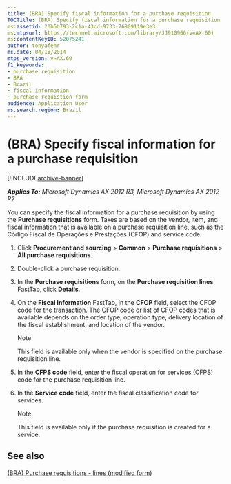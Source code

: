 ```yaml
---
title: (BRA) Specify fiscal information for a purchase requisition
TOCTitle: (BRA) Specify fiscal information for a purchase requisition
ms:assetid: 20b5b793-2c1a-43cd-9733-76809119e3e3
ms:mtpsurl: https://technet.microsoft.com/library/JJ910966(v=AX.60)
ms:contentKeyID: 52075241
author: tonyafehr
ms.date: 04/18/2014
mtps_version: v=AX.60
f1_keywords:
- purchase requisition
- BRA
- Brazil
- fiscal information
- purchase requistion form
audience: Application User
ms.search.region: Brazil
---
```


# (BRA) Specify fiscal information for a purchase requisition 


[!INCLUDE[archive-banner](includes/archive-banner.md)]


_**Applies To:** Microsoft Dynamics AX 2012 R3, Microsoft Dynamics AX 2012 R2_

You can specify the fiscal information for a purchase requisition by using the **Purchase requisitions** form. Taxes are based on the vendor, item, and fiscal information that is available on a purchase requisition line, such as the Código Fiscal de Operações e Prestações (CFOP) and service code.

1.  Click **Procurement and sourcing** \> **Common** \> **Purchase requisitions** \> **All purchase requisitions**.

2.  Double-click a purchase requisition.

3.  In the **Purchase requisitions** form, on the **Purchase requisition lines** FastTab, click **Details**.

4.  On the **Fiscal information** FastTab, in the **CFOP** field, select the CFOP code for the transaction. The CFOP code or list of CFOP codes that is available depends on the order type, operation type, delivery location of the fiscal establishment, and location of the vendor.
    

    > [!NOTE]
    > <P>This field is available only when the vendor is specified on the purchase requisition line.</P>



5.  In the **CFPS code** field, enter the fiscal operation for services (CFPS) code for the purchase requisition line.

6.  In the **Service code** field, enter the fiscal classification code for services.
    

    > [!NOTE]
    > <P>This field is available only if the purchase requisition is created for a service.</P>



## See also

[(BRA) Purchase requisitions - lines (modified form)](https://technet.microsoft.com/library/jj923406\(v=ax.60\))

  



